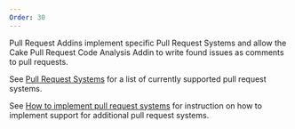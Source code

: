 ```yaml
---
Order: 30
---
```

Pull Request Addins implement specific Pull Request Systems and allow the
Cake Pull Request Code Analysis Addin to write found issues as comments to pull requests.

See [Pull Request Systems] for a list of currently supported pull request systems.

See [How to implement pull request systems] for instruction on how to implement support for
additional pull request systems.

[Pull Request Systems]: ../../addins/pull-request-system/
[How to implement pull request systems]: ../extending/pull-request-system/
